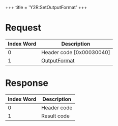 +++
title = 'Y2R:SetOutputFormat'
+++

# Request

| Index Word | Description                                               |
|------------|-----------------------------------------------------------|
| 0          | Header code \[0x00030040\]                                |
| 1          | [OutputFormat](Camera_Services#OutputFormat_2 "wikilink") |

# Response

| Index Word | Description |
|------------|-------------|
| 0          | Header code |
| 1          | Result code |
